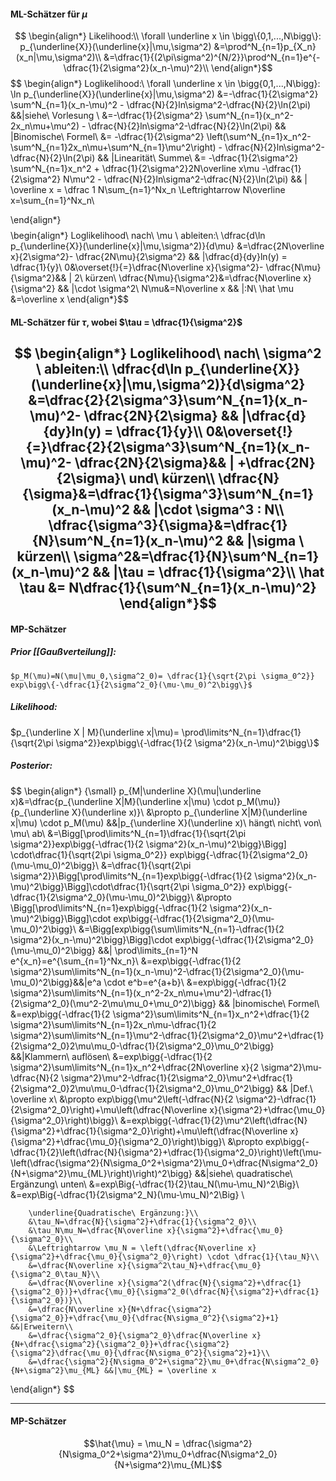 


#### ML-Schätzer für $\mu$
$$
\begin{align*}
    Likelihood:\\
    \forall \underline x \in \bigg\{0,1,...,N\bigg\}: p_{\underline{X}}(\underline{x}|\mu,\sigma^2) &=\prod^N_{n=1}p_{X_n}(x_n|\mu,\sigma^2)\\
    &=\dfrac{1}{(2\pi\sigma^2)^{N/2}}\prod^N_{n=1}e^{-\dfrac{1}{2\sigma^2}(x_n-\mu)^2}\\
\end{align*}$$
$$
\begin{align*}
Loglikelihood:\\
 \forall \underline x \in \bigg\{0,1,...,N\bigg\}: \ln p_{\underline{X}}(\underline{x}|\mu,\sigma^2) &=-\dfrac{1}{2\sigma^2} \sum^N_{n=1}(x_n-\mu)^2 - \dfrac{N}{2}ln\sigma^2-\dfrac{N}{2}\ln(2\pi) &&|siehe\ Vorlesung \\
	&=-\dfrac{1}{2\sigma^2} \sum^N_{n=1}(x_n^2-2x_n\mu+\mu^2) - \dfrac{N}{2}ln\sigma^2-\dfrac{N}{2}\ln(2\pi) && |Binomische\ Formel\\
	&= -\dfrac{1}{2\sigma^2} \left(\sum^N_{n=1}x_n^2-\sum^N_{n=1}2x_n\mu+\sum^N_{n=1}\mu^2\right) - \dfrac{N}{2}ln\sigma^2-\dfrac{N}{2}\ln(2\pi) && |Linearität\ Summe\\
	&= -\dfrac{1}{2\sigma^2} \sum^N_{n=1}x_n^2 + \dfrac{1}{2\sigma^2}2N\overline x\mu -\dfrac{1}{2\sigma^2} N\mu^2 - \dfrac{N}{2}ln\sigma^2-\dfrac{N}{2}\ln(2\pi) && | \overline x = \dfrac 1 N\sum_{n=1}^Nx_n \Leftrightarrow N\overline x=\sum_{n=1}^Nx_n\\
	
\end{align*}$$
$$
\begin{align*}
Loglikelihood\ nach\ \mu \ ableiten:\\
\dfrac{d\ln p_{\underline{X}}(\underline{x}|\mu,\sigma^2)}{d\mu} &=\dfrac{2N\overline x}{2\sigma^2}- \dfrac{2N\mu}{2\sigma^2} && |\dfrac{d}{dy}ln(y) = \dfrac{1}{y}\\
0&\overset{!}{=}\dfrac{N\overline x}{\sigma^2}- \dfrac{N\mu}{\sigma^2}&& | 2\ kürzen\\
\dfrac{N\mu}{\sigma^2}&=\dfrac{N\overline x}{\sigma^2} && |\cdot \sigma^2\\
N\mu&=N\overline x && |:N\\
\hat \mu &=\overline x
\end{align*}$$
#### ML-Schätzer für $\tau$, wobei $\tau = \dfrac{1}{\sigma^2}$

$$
\begin{align*}
Loglikelihood\ nach\ \sigma^2 \ ableiten:\\
\dfrac{d\ln p_{\underline{X}}(\underline{x}|\mu,\sigma^2)}{d\sigma^2} &=\dfrac{2}{2\sigma^3}\sum^N_{n=1}(x_n-\mu)^2- \dfrac{2N}{2\sigma} && |\dfrac{d}{dy}ln(y) = \dfrac{1}{y}\\
0&\overset{!}{=}\dfrac{2}{2\sigma^3}\sum^N_{n=1}(x_n-\mu)^2- \dfrac{2N}{2\sigma}&& | +\dfrac{2N}{2\sigma}\ und\ kürzen\\
\dfrac{N}{\sigma}&=\dfrac{1}{\sigma^3}\sum^N_{n=1}(x_n-\mu)^2 && |\cdot \sigma^3 : N\\
\dfrac{\sigma^3}{\sigma}&=\dfrac{1}{N}\sum^N_{n=1}(x_n-\mu)^2 && |\sigma \ kürzen\\
\sigma^2&=\dfrac{1}{N}\sum^N_{n=1}(x_n-\mu)^2 && |\tau = \dfrac{1}{\sigma^2}\\
\hat \tau &= N\dfrac{1}{\sum^N_{n=1}(x_n-\mu)^2}
\end{align*}$$
------------------------

#### MP-Schätzer

##### Prior [[Gaußverteilung]]:
	$p_M(\mu)=N(\mu|\mu_0,\sigma^2_0)= \dfrac{1}{\sqrt{2\pi \sigma_0^2}} exp\bigg\{-\dfrac{1}{2\sigma^2_0}(\mu-\mu_0)^2\bigg\}$

##### Likelihood:
$p_{\underline X | M}(\underline x|\mu)= \prod\limits^N_{n=1}\dfrac{1}{\sqrt{2\pi \sigma^2}}exp\bigg\{-\dfrac{1}{2 \sigma^2}(x_n-\mu)^2\bigg\}$

##### Posterior:
$$
\begin{align*}
{\small}
p_{M|\underline X}(\mu|\underline x)&=\dfrac{p_{\underline X|M}(\underline x|\mu) \cdot p_M(\mu)}{p_{\underline X}(\underline x)}\\
&\propto p_{\underline X|M}(\underline x|\mu) \cdot p_M(\mu) &&|p_{\underline X}(\underline x)\ hängt\ nicht\ von\ \mu\ ab\\
&=\Bigg[\prod\limits^N_{n=1}\dfrac{1}{\sqrt{2\pi \sigma^2}}exp\bigg\{-\dfrac{1}{2 \sigma^2}(x_n-\mu)^2\bigg\}\Bigg] \cdot\dfrac{1}{\sqrt{2\pi \sigma_0^2}} exp\bigg\{-\dfrac{1}{2\sigma^2_0}(\mu-\mu_0)^2\bigg\}\\
&=\dfrac{1}{\sqrt{2\pi \sigma^2}}\Bigg[\prod\limits^N_{n=1}exp\bigg\{-\dfrac{1}{2 \sigma^2}(x_n-\mu)^2\bigg\}\Bigg]\cdot\dfrac{1}{\sqrt{2\pi \sigma_0^2}} exp\bigg\{-\dfrac{1}{2\sigma^2_0}(\mu-\mu_0)^2\bigg\}\\
&\propto \Bigg[\prod\limits^N_{n=1}exp\bigg\{-\dfrac{1}{2 \sigma^2}(x_n-\mu)^2\bigg\}\Bigg]\cdot exp\bigg\{-\dfrac{1}{2\sigma^2_0}(\mu-\mu_0)^2\bigg\}\\
&=\Bigg[exp\bigg\{\sum\limits^N_{n=1}-\dfrac{1}{2 \sigma^2}(x_n-\mu)^2\bigg\}\Bigg]\cdot exp\bigg\{-\dfrac{1}{2\sigma^2_0}(\mu-\mu_0)^2\bigg\} &&| \prod\limits_{n=1}^N e^{x_n}=e^{\sum_{n=1}^Nx_n}\\
&=exp\bigg\{-\dfrac{1}{2 \sigma^2}\sum\limits^N_{n=1}(x_n-\mu)^2-\dfrac{1}{2\sigma^2_0}(\mu-\mu_0)^2\bigg\}&&|e^a \cdot e^b=e^{a+b}\\
	&=exp\bigg\{-\dfrac{1}{2 \sigma^2}\sum\limits^N_{n=1}(x_n^2-2x_n\mu+\mu^2)-\dfrac{1}{2\sigma^2_0}(\mu^2-2\mu\mu_0+\mu_0^2)\bigg\} && |binomische\ Formel\\
	&=exp\bigg\{-\dfrac{1}{2 \sigma^2}\sum\limits^N_{n=1}x_n^2+\dfrac{1}{2 \sigma^2}\sum\limits^N_{n=1}2x_n\mu-\dfrac{1}{2 \sigma^2}\sum\limits^N_{n=1}\mu^2-\dfrac{1}{2\sigma^2_0}\mu^2+\dfrac{1}{2\sigma^2_0}2\mu\mu_0-\dfrac{1}{2\sigma^2_0}\mu_0^2\bigg\} &&|Klammern\ auflösen\\
	&=exp\bigg\{-\dfrac{1}{2 \sigma^2}\sum\limits^N_{n=1}x_n^2+\dfrac{2N\overline x}{2 \sigma^2}\mu-\dfrac{N}{2 \sigma^2}\mu^2-\dfrac{1}{2\sigma^2_0}\mu^2+\dfrac{1}{2\sigma^2_0}2\mu\mu_0-\dfrac{1}{2\sigma^2_0}\mu_0^2\bigg\} && |Def.\ \overline x\\
		&\propto exp\bigg\{\mu^2\left(-\dfrac{N}{2 \sigma^2}-\dfrac{1}{2\sigma^2_0}\right)+\mu\left(\dfrac{N\overline x}{\sigma^2}+\dfrac{\mu_0}{\sigma^2_0}\right)\bigg\}\\
		&=exp\bigg\{-\dfrac{1}{2}\mu^2\left(\dfrac{N}{\sigma^2}+\dfrac{1}{\sigma^2_0}\right)+\mu\left(\dfrac{N\overline x}{\sigma^2}+\dfrac{\mu_0}{\sigma^2_0}\right)\bigg\}\\
		&\propto exp\bigg\{-\dfrac{1}{2}\left(\dfrac{N}{\sigma^2}+\dfrac{1}{\sigma^2_0}\right)\left(\mu-\left(\dfrac{\sigma^2}{N\sigma_0^2+\sigma^2}\mu_0+\dfrac{N\sigma^2_0}{N+\sigma^2}\mu_{ML}\right)\right)^2\bigg\} &&|siehe\ quadratische\ Ergänzung\ unten\\
		&=exp\Big\{-\dfrac{1}{2}\tau_N(\mu-\mu_N)^2\Big\}\\
		&=exp\Big\{-\dfrac{1}{2\sigma^2_N}(\mu-\mu_N)^2\Big\}
		\\
		
		\underline{Quadratische\ Ergänzung:}\\
		&\tau_N=\dfrac{N}{\sigma^2}+\dfrac{1}{\sigma^2_0}\\
		&\tau_N\mu_N=\dfrac{N\overline x}{\sigma^2}+\dfrac{\mu_0}{\sigma^2_0}\\
		&\Leftrightarrow \mu_N = \left(\dfrac{N\overline x}{\sigma^2}+\dfrac{\mu_0}{\sigma^2_0}\right) \cdot \dfrac{1}{\tau_N}\\
		&=\dfrac{N\overline x}{\sigma^2\tau_N}+\dfrac{\mu_0}{\sigma^2_0\tau_N}\\
		&=\dfrac{N\overline x}{\sigma^2(\dfrac{N}{\sigma^2}+\dfrac{1}{\sigma^2_0})}+\dfrac{\mu_0}{\sigma^2_0(\dfrac{N}{\sigma^2}+\dfrac{1}{\sigma^2_0})}\\
		&=\dfrac{N\overline x}{N+\dfrac{\sigma^2}{\sigma^2_0}}+\dfrac{\mu_0}{\dfrac{N\sigma_0^2}{\sigma^2}+1} &&|Erweitern\\
		&=\dfrac{\sigma^2_0}{\sigma^2_0}\dfrac{N\overline x}{N+\dfrac{\sigma^2}{\sigma^2_0}}+\dfrac{\sigma^2}{\sigma^2}\dfrac{\mu_0}{\dfrac{N\sigma_0^2}{\sigma^2}+1}\\
		&=\dfrac{\sigma^2}{N\sigma_0^2+\sigma^2}\mu_0+\dfrac{N\sigma^2_0}{N+\sigma^2}\mu_{ML} &&|\mu_{ML} = \overline x
\end{align*}
$$



------------

#### MP-Schätzer
$$\hat{\mu} = \mu_N = \dfrac{\sigma^2}{N\sigma_0^2+\sigma^2}\mu_0+\dfrac{N\sigma^2_0}{N+\sigma^2}\mu_{ML}$$
